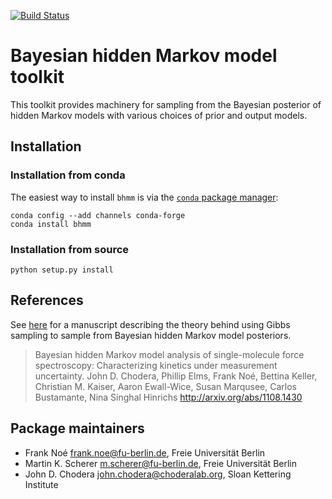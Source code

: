 [![Build Status](https://travis-ci.org/bhmm/bhmm.png?branch=master)](https://travis-ci.org/bhmm/bhmm)

# Bayesian hidden Markov model toolkit

This toolkit provides machinery for sampling from the Bayesian posterior of hidden Markov models with various choices of prior and output models.

## Installation

### Installation from conda

The easiest way to install `bhmm` is via the [`conda` package manager](http://conda.pydata.org/):
```
conda config --add channels conda-forge
conda install bhmm
```

### Installation from source

```
python setup.py install
```

## References

See [here](http://arxiv.org/abs/1108.1430) for a manuscript describing the theory behind using Gibbs sampling to sample from Bayesian hidden Markov model posteriors.

> Bayesian hidden Markov model analysis of single-molecule force spectroscopy: Characterizing kinetics under measurement uncertainty.
> John D. Chodera, Phillip Elms, Frank Noé, Bettina Keller, Christian M. Kaiser, Aaron Ewall-Wice, Susan Marqusee, Carlos Bustamante, Nina Singhal Hinrichs
> http://arxiv.org/abs/1108.1430

## Package maintainers
* Frank Noé <frank.noe@fu-berlin.de>, Freie Universität Berlin
* Martin K. Scherer <m.scherer@fu-berlin.de>, Freie Universität Berlin
* John D. Chodera <john.chodera@choderalab.org>, Sloan Kettering Institute
